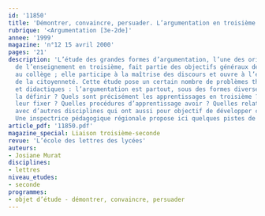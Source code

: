 ```yaml
---
id: '11850'
title: 'Démontrer, convaincre, persuader. L’argumentation en troisième et en seconde'
rubrique: '<Argumentation [3e-2de]'
annee: '1999'
magazine: 'n°12 15 avril 2000'
pages: '21'
description: 'L’étude des grandes formes d’argumentation, l’une des orientations
  de l’enseignement en troisième, fait partie des objectifs généraux de l’enseignement
  au collège ; elle participe à la maîtrise des discours et ouvre à l’élève l’exercice
  de la citoyenneté. Cette étude pose un certain nombre de problèmes théoriques, pédagogiques
  et didactiques : l’argumentation est partout, sous des formes diverses. Comment
  la définir ? Quels sont précisément les apprentissages en troisième ? Quelles limites
  leur fixer ? Quelles procédures d’apprentissage avoir ? Quelles relations établir
  avec d’autres disciplines qui ont aussi pour objectif de développer cette compétence ?
  Une inspectrice pédagogique régionale propose ici quelques pistes de réflexion…'
article_pdf: '11850.pdf'
magazine_special: Liaison troisième-seconde
revue: 'L’école des lettres des lycées'
auteurs:
- Josiane Murat
disciplines:
- lettres
niveau_etudes:
- seconde
programmes:
- objet d’étude - démontrer, convaincre, persuader
---
```

